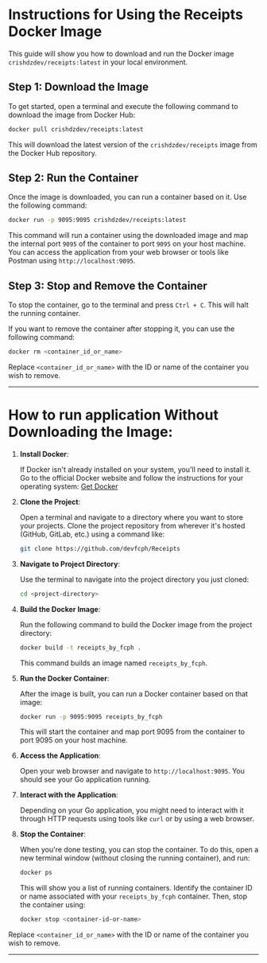 
# Instructions for Using the Receipts Docker Image

This guide will show you how to download and run the Docker image `crishdzdev/receipts:latest` in your local environment.

## Step 1: Download the Image

To get started, open a terminal and execute the following command to download the image from Docker Hub:

```bash
docker pull crishdzdev/receipts:latest
```

This will download the latest version of the `crishdzdev/receipts` image from the Docker Hub repository.

## Step 2: Run the Container

Once the image is downloaded, you can run a container based on it. Use the following command:

```bash
docker run -p 9095:9095 crishdzdev/receipts:latest
```

This command will run a container using the downloaded image and map the internal port `9095` of the container to port `9095` on your host machine. You can access the application from your web browser or tools like Postman using `http://localhost:9095`.

## Step 3: Stop and Remove the Container

To stop the container, go to the terminal and press `Ctrl + C`. This will halt the running container.

If you want to remove the container after stopping it, you can use the following command:

```bash
docker rm <container_id_or_name>
```

Replace `<container_id_or_name>` with the ID or name of the container you wish to remove.

---

# How to run application Without Downloading the Image:

1. **Install Docker**:

   If Docker isn't already installed on your system, you'll need to install it. Go to the official Docker website and follow the instructions for your operating system: [Get Docker](https://docs.docker.com/get-docker/)

2. **Clone the Project**:

   Open a terminal and navigate to a directory where you want to store your projects. Clone the project repository from wherever it's hosted (GitHub, GitLab, etc.) using a command like:

   ```sh
   git clone https://github.com/devfcph/Receipts
   ```

3. **Navigate to Project Directory**:

   Use the terminal to navigate into the project directory you just cloned:

   ```sh
   cd <project-directory>
   ```

4. **Build the Docker Image**:

   Run the following command to build the Docker image from the project directory:

   ```sh
   docker build -t receipts_by_fcph .
   ```

   This command builds an image named `receipts_by_fcph`.

5. **Run the Docker Container**:

   After the image is built, you can run a Docker container based on that image:

   ```sh
   docker run -p 9095:9095 receipts_by_fcph
   ```

   This will start the container and map port 9095 from the container to port 9095 on your host machine.

6. **Access the Application**:

   Open your web browser and navigate to `http://localhost:9095`. You should see your Go application running.

7. **Interact with the Application**:

   Depending on your Go application, you might need to interact with it through HTTP requests using tools like `curl` or by using a web browser.

8. **Stop the Container**:

   When you're done testing, you can stop the container. To do this, open a new terminal window (without closing the running container), and run:

   ```sh
   docker ps
   ```

   This will show you a list of running containers. Identify the container ID or name associated with your `receipts_by_fcph` container. Then, stop the container using:

   ```sh
   docker stop <container-id-or-name>
   ```

Replace `<container_id_or_name>` with the ID or name of the container you wish to remove.

---
